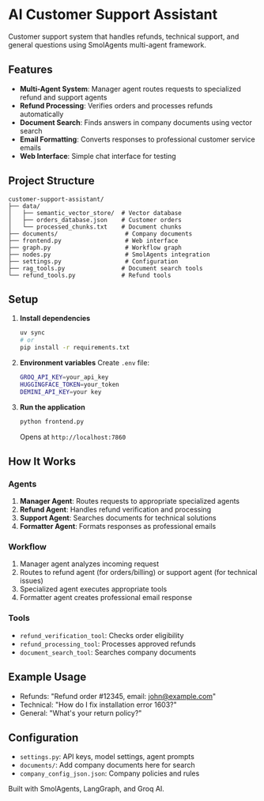 # AI Customer Support Assistant

Customer support system that handles refunds, technical support, and general questions using SmolAgents multi-agent framework.

## Features

- **Multi-Agent System**: Manager agent routes requests to specialized refund and support agents
- **Refund Processing**: Verifies orders and processes refunds automatically
- **Document Search**: Finds answers in company documents using vector search
- **Email Formatting**: Converts responses to professional customer service emails
- **Web Interface**: Simple chat interface for testing

## Project Structure

```
customer-support-assistant/
├── data/
│   ├── semantic_vector_store/  # Vector database
│   ├── orders_database.json    # Customer orders
│   └── processed_chunks.txt    # Document chunks
├── documents/                   # Company documents
├── frontend.py                  # Web interface
├── graph.py                     # Workflow graph
├── nodes.py                     # SmolAgents integration
├── settings.py                  # Configuration
├── rag_tools.py                # Document search tools
└── refund_tools.py             # Refund tools
```

## Setup

1. **Install dependencies**
   ```bash
   uv sync
   # or
   pip install -r requirements.txt
   ```

2. **Environment variables**
   Create `.env` file:
   ```bash
   GROQ_API_KEY=your_api_key
   HUGGINGFACE_TOKEN=your_token 
   DEMINI_API_KEY=your key
   ```

3. **Run the application**
   ```bash
   python frontend.py
   ```
   Opens at `http://localhost:7860`

## How It Works

### Agents

1. **Manager Agent**: Routes requests to appropriate specialized agents
2. **Refund Agent**: Handles refund verification and processing
3. **Support Agent**: Searches documents for technical solutions  
4. **Formatter Agent**: Formats responses as professional emails

### Workflow

1. Manager agent analyzes incoming request
2. Routes to refund agent (for orders/billing) or support agent (for technical issues)
3. Specialized agent executes appropriate tools
4. Formatter agent creates professional email response

### Tools

- `refund_verification_tool`: Checks order eligibility
- `refund_processing_tool`: Processes approved refunds
- `document_search_tool`: Searches company documents

## Example Usage

- Refunds: "Refund order #12345, email: john@example.com"
- Technical: "How do I fix installation error 1603?"
- General: "What's your return policy?"

## Configuration

- `settings.py`: API keys, model settings, agent prompts
- `documents/`: Add company documents here for search
- `company_config_json.json`: Company policies and rules

Built with SmolAgents, LangGraph, and Groq AI.
